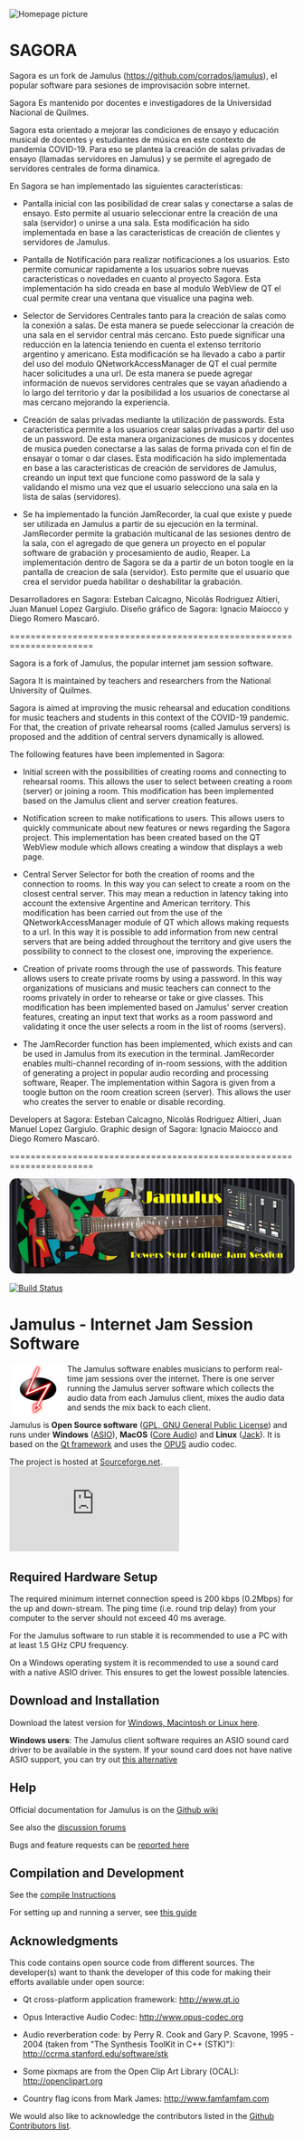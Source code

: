 ![Homepage picture](https://sagora.org/images/sagora_logo_alta.png)

SAGORA
=======================================

Sagora es un fork de Jamulus (https://github.com/corrados/jamulus), el popular software para sesiones de improvisación sobre internet. 

Sagora Es mantenido por docentes e investigadores de la Universidad Nacional de Quilmes. 

Sagora esta orientado a mejorar las condiciones de ensayo y educación musical de docentes y estudiantes de música en este contexto de pandemia COVID-19. Para eso se plantea la creación de salas privadas de ensayo (llamadas servidores en Jamulus) y se permite el agregado de servidores centrales de forma dinamica. 

En Sagora se han implementado las siguientes caracteristicas:

- Pantalla inicial con las posibilidad de crear salas y conectarse a salas de ensayo. Esto permite al usuario seleccionar entre la creación de una sala (servidor) o unirse a una sala. Esta modificación ha sido implementada en base a las caracteristicas de creación de clientes y servidores de Jamulus. 

- Pantalla de Notificación para realizar notificaciones a los usuarios. Esto permite comunicar rapidamente a los usuarios sobre nuevas caracteristicas o novedades en cuanto al proyecto Sagora. Esta implementación ha sido creada en base al modulo WebView de QT el cual permite crear una ventana que visualice una pagina web. 

- Selector de Servidores Centrales tanto para la creación de salas como la conexión a salas. De esta manera se puede seleccionar la creación de una sala en el servidor central más cercano. Esto puede significar una reducción en la latencia teniendo en cuenta el extenso territorio argentino y americano. Esta modificación se ha llevado a cabo a partir del uso del modulo QNetworkAccessManager de QT el cual permite hacer solicitudes a una url. De esta manera se puede agregar información de nuevos servidores centrales que se vayan añadiendo a lo largo del territorio y dar la posibilidad a los usuarios de conectarse al mas cercano mejorando la experiencia. 

- Creación de salas privadas mediante la utilización de passwords. Esta caracteristica permite a los usuarios crear salas privadas a partir del uso de un password. De esta manera organizaciones de musicos y docentes de musica pueden conectarse a las salas de forma privada con el fin de ensayar o tomar o dar clases. Esta modificación ha sido implementada en base a las caracteristicas de creación de servidores de Jamulus, creando un input text que funcione como password de la sala y validando el mismo una vez que el usuario selecciono una sala en la lista de salas (servidores).

- Se ha implementado la función JamRecorder, la cual que existe y puede ser utilizada en Jamulus a partir de su ejecución en la terminal. JamRecorder permite la grabación multicanal de las sesiones dentro de la sala, con el agregado de que genera un proyecto en el popular software de grabación y procesamiento de audio, Reaper. La implementación dentro de Sagora se da a partir de un boton toogle en la pantalla de creacion de sala (servidor). Esto permite que el usuario que crea el servidor pueda habilitar o deshabilitar la grabación. 

Desarrolladores en Sagora: Esteban Calcagno, Nicolás Rodriguez Altieri, Juan Manuel Lopez Gargiulo.
Diseño gráfico de Sagora: Ignacio Maiocco y Diego Romero Mascaró.

======================================================================

Sagora is a fork of Jamulus, the popular internet jam session software.

Sagora It is maintained by teachers and researchers from the National University of Quilmes.

Sagora is aimed at improving the music rehearsal and education conditions for music teachers and students in this context of the COVID-19 pandemic. For that, the creation of private rehearsal rooms (called Jamulus servers) is proposed and the addition of central servers dynamically is allowed.

The following features have been implemented in Sagora:

- Initial screen with the possibilities of creating rooms and connecting to rehearsal rooms. This allows the user to select between creating a room (server) or joining a room. This modification has been implemented based on the Jamulus client and server creation features.

- Notification screen to make notifications to users. This allows users to quickly communicate about new features or news regarding the Sagora project. This implementation has been created based on the QT WebView module which allows creating a window that displays a web page.

- Central Server Selector for both the creation of rooms and the connection to rooms. In this way you can select to create a room on the closest central server. This may mean a reduction in latency taking into account the extensive Argentine and American territory. This modification has been carried out from the use of the QNetworkAccessManager module of QT which allows making requests to a url. In this way it is possible to add information from new central servers that are being added throughout the territory and give users the possibility to connect to the closest one, improving the experience.

- Creation of private rooms through the use of passwords. This feature allows users to create private rooms by using a password. In this way organizations of musicians and music teachers can connect to the rooms privately in order to rehearse or take or give classes. This modification has been implemented based on Jamulus' server creation features, creating an input text that works as a room password and validating it once the user selects a room in the list of rooms (servers).

- The JamRecorder function has been implemented, which exists and can be used in Jamulus from its execution in the terminal. JamRecorder enables multi-channel recording of in-room sessions, with the addition of generating a project in popular audio recording and processing software, Reaper. The implementation within Sagora is given from a toogle button on the room creation screen (server). This allows the user who creates the server to enable or disable recording.

Developers at Sagora: Esteban Calcagno, Nicolás Rodriguez Altieri, Juan Manuel Lopez Gargiulo.
Graphic design of Sagora: Ignacio Maiocco and Diego Romero Mascaró.

======================================================================

![Homepage picture](src/res/homepage/jamulusbannersmall.png)

[![Build Status](https://travis-ci.org/corrados/jamulus.svg?branch=master)](https://travis-ci.org/corrados/jamulus)

Jamulus - Internet Jam Session Software
=======================================
<img align="left" src="src/res/homepage/mediawikisidebarlogo.png"/>

The Jamulus software enables musicians to perform real-time jam sessions over the internet.
There is one server running the Jamulus server software which collects the audio data from
each Jamulus client, mixes the audio data and sends the mix back to each client.

Jamulus is __Open Source software__ ([GPL, GNU General Public License](http://www.gnu.org/licenses/gpl-2.0.html))
and runs under __Windows__ ([ASIO](http://www.steinberg.net)),
__MacOS__ ([Core Audio](https://developer.apple.com/documentation/coreaudio)) and
__Linux__ ([Jack](http://jackaudio.org)).
It is based on the [Qt framework](https://www.qt.io) and uses the [OPUS](http://www.opus-codec.org) audio codec.

The project is hosted at [Sourceforge.net](http://sourceforge.net/projects/llcon).
![Sourceforge logo](http://sflogo.sourceforge.net/sflogo.php?group_id=158367&amp;type=5)


Required Hardware Setup
-----------------------

The required minimum internet connection speed is 200 kbps (0.2Mbps) for the up and down-stream.
The ping time (i.e. round trip delay) from your computer to the server should not exceed 40 ms average.

For the Jamulus software to run stable it is recommended to use a PC with at least 1.5 GHz CPU frequency.

On a Windows operating system it is recommended to use a sound card with a native ASIO driver.
This ensures to get the lowest possible latencies.


Download and Installation
-------------------------

Download the latest version for [Windows, Macintosh or Linux here](https://sourceforge.net/projects/llcon/files/). 

**Windows users**: The Jamulus client software requires an ASIO sound card driver to be available in the system.
If your sound card does not have native ASIO support, you can try out [this alternative](http://www.asio4all.org/)


Help
----

Official documentation for Jamulus is on the [Github wiki](https://github.com/corrados/jamulus/wiki)

See also the [discussion forums](https://sourceforge.net/p/llcon/discussion)

Bugs and feature requests can be [reported here](https://github.com/corrados/jamulus/issues)


Compilation and Development
---------------------------

See the [compile Instructions](INSTALL.md) 

For setting up and running a server, see [this guide](https://github.com/corrados/jamulus/wiki/Running-a-Server)


Acknowledgments
---------------

This code contains open source code from different sources. The developer(s) want
to thank the developer of this code for making their efforts available under open
source:

- Qt cross-platform application framework: http://www.qt.io

- Opus Interactive Audio Codec: http://www.opus-codec.org

- Audio reverberation code: by Perry R. Cook and Gary P. Scavone, 1995 - 2004
  (taken from "The Synthesis ToolKit in C++ (STK)"):
  http://ccrma.stanford.edu/software/stk
  
- Some pixmaps are from the Open Clip Art Library (OCAL): http://openclipart.org

- Country flag icons from Mark James: http://www.famfamfam.com

We would also like to acknowledge the contributors listed in the
[Github Contributors list](https://github.com/corrados/jamulus/graphs/contributors).
